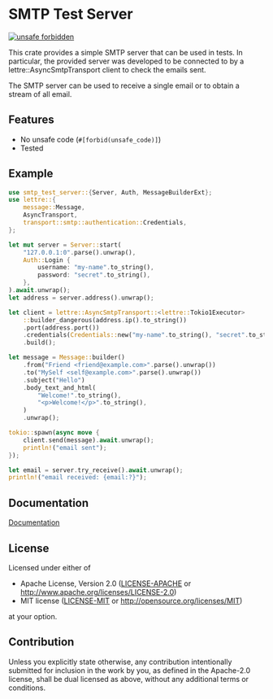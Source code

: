 # SMTP Test Server

[![unsafe forbidden](https://img.shields.io/badge/unsafe-forbidden-success.svg)](https://github.com/rust-secure-code/safety-dance/)

This crate provides a simple SMTP server that can be used in tests.
In particular, the provided server was developed to be connected
to by a lettre::AsyncSmtpTransport client to check the emails sent.

The SMTP server can be used to receive a single email
or to obtain a stream of all email.


## Features

  * No unsafe code (`#[forbid(unsafe_code)]`)
  * Tested


## Example

```rust
use smtp_test_server::{Server, Auth, MessageBuilderExt};
use lettre::{
    message::Message,
    AsyncTransport,
    transport::smtp::authentication::Credentials,
};

let mut server = Server::start(
    "127.0.0.1:0".parse().unwrap(),
    Auth::Login {
        username: "my-name".to_string(),
        password: "secret".to_string(),
    },
).await.unwrap();
let address = server.address().unwrap();

let client = lettre::AsyncSmtpTransport::<lettre::Tokio1Executor>
    ::builder_dangerous(address.ip().to_string())
    .port(address.port())
    .credentials(Credentials::new("my-name".to_string(), "secret".to_string()))
    .build();

let message = Message::builder()
    .from("Friend <friend@example.com>".parse().unwrap())
    .to("MySelf <self@example.com>".parse().unwrap())
    .subject("Hello")
    .body_text_and_html(
        "Welcome!".to_string(),
        "<p>Welcome!</p>".to_string(),
    )
    .unwrap();

tokio::spawn(async move {
    client.send(message).await.unwrap();
    println!("email sent");
});

let email = server.try_receive().await.unwrap();
println!("email received: {email:?}");
```


## Documentation

[Documentation](https://lib.rs/crates/smtp-test-server)


## License

Licensed under either of

 * Apache License, Version 2.0
   ([LICENSE-APACHE](LICENSE-APACHE) or http://www.apache.org/licenses/LICENSE-2.0)
 * MIT license
   ([LICENSE-MIT](LICENSE-MIT) or http://opensource.org/licenses/MIT)

at your option.


## Contribution

Unless you explicitly state otherwise, any contribution intentionally submitted
for inclusion in the work by you, as defined in the Apache-2.0 license, shall be
dual licensed as above, without any additional terms or conditions.
